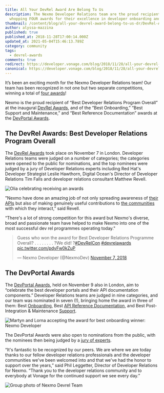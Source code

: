 ```yaml
---
title: All Your DevRel Award Are Belong To Us
description: The Nexmo Developer Relations team are the proud recipients of a
  whopping FOUR awards for their excellence in developer onboarding and support!
thumbnail: /content/blog/all-your-devrel-award-belong-to-us-dr/DevRel-Awards_feature-image_1200x628.jpg
author: alyssa-mazzina
published: true
published_at: 2018-11-28T17:00:14.000Z
updated_at: 2021-05-04T15:46:13.789Z
category: community
tags:
  - devrel-awards
comments: true
redirect: https://developer.vonage.com/blog/2018/11/28/all-your-devrel-award-belong-to-us-dr
canonical: https://developer.vonage.com/blog/2018/11/28/all-your-devrel-award-belong-to-us-dr
---
```

It’s been an exciting month for the Nexmo Developer Relations team! Our team has been recognized in not one but two separate competitions, winning a total of [four awards](https://ir.vonage.com/press-releases/2018/11-15-2018-133629530)! 

Nexmo is the proud recipient of “Best Developer Relations Program Overall” at the inaugural [DevRel Awards](https://2018.devrelawards.com/), and of the “Best Onboarding,” “Best Support and Maintenance,” and “Best Reference Documentation” awards at the [DevPortal Awards](https://devportalawards.org/).

## The DevRel Awards: Best Developer Relations Program Overall

The [DevRel Awards](https://2018.devrelawards.com/) took place on November 7 in London. Developer Relations teams were judged on a number of categories; the categories were opened to the public for nominations, and the top nominees were judged by a jury of Developer Relations experts including Red Hat's Developer Strategist Leslie Hawthorn, Digital Ocean's Director of Developer Relations Tim Falls and developer relations consultant Matthew Revell. 

![Olia celebrating receiving an awards](/content/blog/all-your-devrel-award-are-belong-to-us/awards1.jpeg "awards")

"Nexmo have done an amazing job of not only spreading awareness of [their APIs](https://developer.nexmo.com/) but also of making genuinely useful contributions to [the communities](https://developer.nexmo.com/community) with which they interact,” said Revell. 

“There's a lot of strong competition for this award but Nexmo's diverse, broad and passionate team have helped to make Nexmo into one of the most successful dev rel programmes operating today."

> Guess who won the award for Best Developer Relations Programme Overall? . . . . . . . . ?We did! ?[\#DevRelCon](https://twitter.com/hashtag/DevRelCon?src=hash&ref_src=twsrc%5Etfw) [\#devrelawards](https://twitter.com/hashtag/devrelawards?src=hash&ref_src=twsrc%5Etfw) [pic.twitter.com/pdyFw0kZuP](https://t.co/pdyFw0kZuP)
>
> — Nexmo Developer (@NexmoDev) [November 7, 2018](https://twitter.com/NexmoDev/status/1060265130385117185?ref_src=twsrc%5Etfw)

## The DevPortal Awards

The [DevPortal Awards](https://devportalawards.org/), held on November 9 also in London, aim to “celebrate the best developer portals and their API documentation components.” Developer Relations teams are judged in nine categories, and our team was nominated in seven (!), bringing home the award in three of them: Best [Onboarding](https://dashboard.nexmo.com/sign-up), Best [API Reference Documentation](https://developer.nexmo.com/documentation), and Best Post-Integration & Maintenance [Support](https://help.nexmo.com/hc/en-us). 

[](https://www.nexmo.com/wp-content/uploads/2018/11/20181109_205532.jpg)

![Martyn and Lorna accepting the award for best onboarding winner: Nexmo Developer](/content/blog/all-your-devrel-award-are-belong-to-us/awards2.jpeg "best onboarding winner")

The DevPortal Awards were also open to nominations from the public, with the nominees then being judged by a [jury of experts](https://devportalawards.org/jury). 

“It's fantastic to be recognized by our peers. We are where we are today thanks to our fellow developer relations professionals and the developer communities we've been welcomed into and that we've had the honor to support over the years,” said Phil Leggetter, Director of Developer Relations for Nexmo. “Thank you to the developer relations community and to everybody at Vonage for the continued support we see every day.” 

![Group photo of Nexmo Devrel Team](/content/blog/all-your-devrel-award-are-belong-to-us/awards3.jpeg "Nexmo Devrel Team")